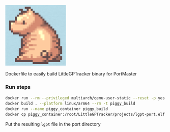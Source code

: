 ![Piggy](piggy.png)

Dockerfile to easily build LittleGPTracker binary for PortMaster

### Run steps
```bash
docker run --rm --privileged multiarch/qemu-user-static --reset -p yes
docker build . --platform linux/arm64 --rm -t piggy_build
docker run --name piggy_container piggy_build
docker cp piggy_container:/root/LittleGPTracker/projects/lgpt-port.elf lgpt
```

Put the resulting `lgpt` file in the port directory
